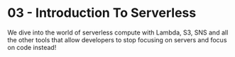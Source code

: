 # 03 - Introduction To Serverless
We dive into the world of serverless compute with Lambda, S3, SNS and all the other tools that allow developers to stop focusing on servers and focus on code instead!
